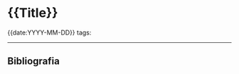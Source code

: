 # {{Title}}
{{date:YYYY-MM-DD}}
tags: 


-----------------------------------------------
## Bibliografia